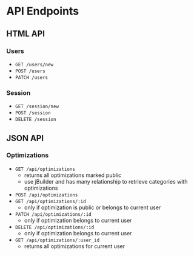# API Endpoints

## HTML API

### Users

- `GET /users/new`
- `POST /users`
- `PATCH /users`

### Session

- `GET /session/new`
- `POST /session`
- `DELETE /session`

## JSON API

### Optimizations
- `GET /api/optimizations`
  - returns all optimizations marked public
  - use jBuilder and has many relationship to retrieve categories with optimizations
- `POST /api/optimizations`
- `GET /api/optimizations/:id`
  - only if optimization is public or belongs to current user
- `PATCH /api/optimizations/:id`
  - only if optimization belongs to current user
- `DELETE /api/optimizations/:id`
  - only if optimization belongs to current user
- `GET /api/optimizations/:user_id`
  - returns all optimizations for current user
